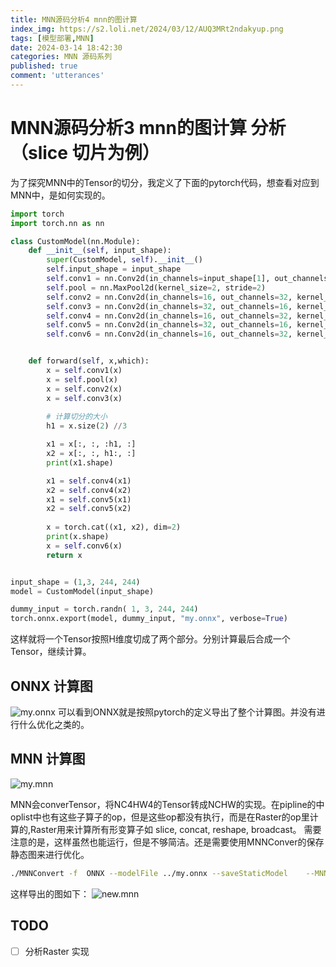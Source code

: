 ```yaml
---
title: MNN源码分析4 mnn的图计算
index_img: https://s2.loli.net/2024/03/12/AUQ3MRt2ndakyup.png
tags: [模型部署,MNN]
date: 2024-03-14 18:42:30
categories: MNN 源码系列
published: true
comment: 'utterances'
---
```

# MNN源码分析3 mnn的图计算 分析 （slice 切片为例）
为了探究MNN中的Tensor的切分，我定义了下面的pytorch代码，想查看对应到MNN中，是如何实现的。
```python
import torch
import torch.nn as nn

class CustomModel(nn.Module):
    def __init__(self, input_shape):
        super(CustomModel, self).__init__()
        self.input_shape = input_shape
        self.conv1 = nn.Conv2d(in_channels=input_shape[1], out_channels=16, kernel_size=3, stride=1, padding=1)
        self.pool = nn.MaxPool2d(kernel_size=2, stride=2)
        self.conv2 = nn.Conv2d(in_channels=16, out_channels=32, kernel_size=3, stride=1, padding=1)
        self.conv3 = nn.Conv2d(in_channels=32, out_channels=16, kernel_size=3, stride=1, padding=1)
        self.conv4 = nn.Conv2d(in_channels=16, out_channels=32, kernel_size=3, stride=1, padding=1)
        self.conv5 = nn.Conv2d(in_channels=32, out_channels=16, kernel_size=3, stride=1, padding=1)
        self.conv6 = nn.Conv2d(in_channels=16, out_channels=32, kernel_size=3, stride=1, padding=1)


    def forward(self, x,which):
        x = self.conv1(x)
        x = self.pool(x)
        x = self.conv2(x)
        x = self.conv3(x)
        
        # 计算切分的大小
        h1 = x.size(2) //3

        x1 = x[:, :, :h1, :]
        x2 = x[:, :, h1:, :]
        print(x1.shape)

        x1 = self.conv4(x1)
        x2 = self.conv4(x2)
        x1 = self.conv5(x1)
        x2 = self.conv5(x2)
        
        x = torch.cat((x1, x2), dim=2)
        print(x.shape)
        x = self.conv6(x)
        return x


input_shape = (1,3, 244, 244)
model = CustomModel(input_shape)

dummy_input = torch.randn( 1, 3, 244, 244)
torch.onnx.export(model, dummy_input, "my.onnx", verbose=True)

```

这样就将一个Tensor按照H维度切成了两个部分。分别计算最后合成一个Tensor，继续计算。
## ONNX 计算图
![my.onnx](https://s2.loli.net/2024/03/14/58rP2Hi1NYJhZlU.png)
可以看到ONNX就是按照pytorch的定义导出了整个计算图。并没有进行什么优化之类的。
## MNN 计算图
![my.mnn](https://s2.loli.net/2024/03/14/adJLDSe2CmxKGXz.png)

MNN会converTensor，将NC4HW4的Tensor转成NCHW的实现。在pipline的中oplist中也有这些子算子的op，但是这些op都没有执行，而是在Raster的op里计算的,Raster用来计算所有形变算子如 slice, concat, reshape, broadcast。
需要注意的是，这样虽然也能运行，但是不够简洁。还是需要使用MNNConver的保存静态图来进行优化。
```bash
./MNNConvert -f  ONNX --modelFile ../my.onnx --saveStaticModel    --MNNModel new.mnn
```
这样导出的图如下：
![new.mnn](https://s2.loli.net/2024/03/15/7vz5YxWku2dQgPm.png)
## TODO
- [ ] 分析Raster 实现
